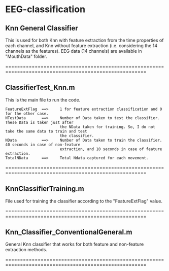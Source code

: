 # EEG-classification
Knn General Classifier
-------------------------

This is used for both Knn with feature extraction from the time properties of each channel, and Knn 
without feature extraction (i.e. considering the 14 channels as the features).
EEG data (14 channels) are available in "MouthData" folder.

======================================================================================================

ClassifierTest_Knn.m
----------------------
This is the main file to run the code. 
	
	FeatureExtFlag 	==>  	1 for feature extraction classification and 0 for the other case.
	NTestData		==>		Number of Data taken to test the classifier. These Data is taken just after
							the NData taken for training. So, I do not take the same data to train and test
							the classifier.
	NData			==> 	Number of Data taken to train the classifier. 40 seconds in case of non-feature
							extraction, and 10 seconds in case of feature extraction.
	TotalNData		==>		Total Ndata captured for each movement.
	
======================================================================================================

KnnClassifierTraining.m
----------------------
File used for training the classifier according to the "FeatureExtFlag" value.

======================================================================================================

Knn_Classifier_ConventionalGeneral.m
--------------------------------------------

General Knn classifier that works for both feature and non-feature extraction methods.

======================================================================================================
